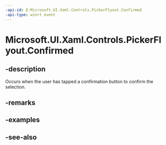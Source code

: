 ```yaml
---
-api-id: E:Microsoft.UI.Xaml.Controls.PickerFlyout.Confirmed
-api-type: winrt event
---
```


<!-- Event syntax
public event Windows.Foundation.TypedEventHandler Confirmed<Windows.UI.Xaml.Controls.PickerFlyout,  Windows.UI.Xaml.Controls.PickerConfirmedEventArgs>
-->

# Microsoft.UI.Xaml.Controls.PickerFlyout.Confirmed

## -description
Occurs when the user has tapped a confirmation button to confirm the selection.

## -remarks

## -examples

## -see-also
